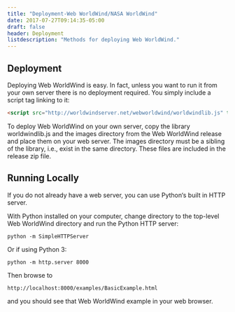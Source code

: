 ```yaml
---
title: "Deployment-Web WorldWind/NASA WorldWind"
date: 2017-07-27T09:14:35-05:00
draft: false
header: Deployment
listdescription: "Methods for deploying Web WorldWind."
---
```


## Deployment

Deploying Web WorldWind is easy. In fact, unless you want to run it from your own server there is no deployment required. You simply include a script tag linking to it:

```html
<script src="http://worldwindserver.net/webworldwind/worldwindlib.js" type="text/javascript"></script>
```

To deploy Web WorldWind on your own server, copy the library worldwindlib.js and the images directory from the Web WorldWind release and place them on your web server. The images directory must be a sibling of the library, i.e., exist in the same directory. These files are included in the release zip file.

## Running Locally

If you do not already have a web server, you can use Python‘s built in HTTP server.

With Python installed on your computer, change directory to the top-level Web WorldWind directory and run the Python HTTP server:

```
python -m SimpleHTTPServer
```

Or if using Python 3:

```
python -m http.server 8000
```

Then browse to

```
http://localhost:8000/examples/BasicExample.html
```

and you should see that Web WorldWind example in your web browser.